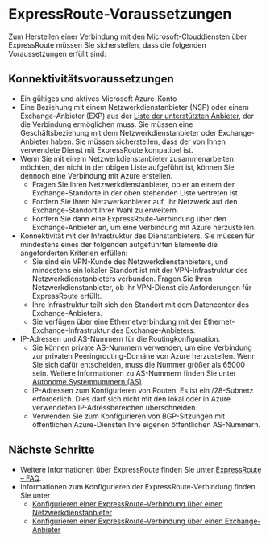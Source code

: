 <properties 
	pageTitle="Voraussetzungen für den Wechsel zu ExpressRoute"
	description="Diese Seite enthält eine Liste der Anforderungen, die erfüllt sein müssen, bevor Sie eine ExpressRoute-Verbindung anfordern können."
	documentationCenter="na"
	services="expressroute"
	authors="cherylmc"
	manager="adinah"
	editor="tysonn"/> 

<tags 
	ms.service="expressroute"
	ms.devlang="na"
	ms.topic="article" 
	ms.tgt_pltfrm="na"
	ms.workload="infrastructure-services" 
	ms.date="05/06/2015"
	ms.author="cherylmc"/>


# ExpressRoute-Voraussetzungen  

Zum Herstellen einer Verbindung mit den Microsoft-Clouddiensten über ExpressRoute müssen Sie sicherstellen, dass die folgenden Voraussetzungen erfüllt sind:

## Konnektivitätsvoraussetzungen

- Ein gültiges und aktives Microsoft Azure-Konto
- Eine Beziehung mit einem Netzwerkdienstanbieter \(NSP\) oder einem Exchange-Anbieter \(EXP\) aus der [Liste der unterstützten Anbieter](expressroute-locations.md), der die Verbindung ermöglichen muss. Sie müssen eine Geschäftsbeziehung mit dem Netzwerkdienstanbieter oder Exchange-Anbieter haben. Sie müssen sicherstellen, dass der von Ihnen verwendete Dienst mit ExpressRoute kompatibel ist. 
- Wenn Sie mit einem Netzwerkdienstanbieter zusammenarbeiten möchten, der nicht in der obigen Liste aufgeführt ist, können Sie dennoch eine Verbindung mit Azure erstellen. 
	- Fragen Sie Ihren Netzwerkdienstanbieter, ob er an einem der Exchange-Standorte in der oben stehenden Liste vertreten ist.
	- Fordern Sie Ihren Netzwerkanbieter auf, Ihr Netzwerk auf den Exchange-Standort Ihrer Wahl zu erweitern.
	- Fordern Sie dann eine ExpressRoute-Verbindung über den Exchange-Anbieter an, um eine Verbindung mit Azure herzustellen.
- Konnektivität mit der Infrastruktur des Dienstanbieters. Sie müssen für mindestens eines der folgenden aufgeführten Elemente die angeforderten Kriterien erfüllen:
	- Sie sind ein VPN-Kunde des Netzwerkdienstanbieters, und mindestens ein lokaler Standort ist mit der VPN-Infrastruktur des Netzwerkdienstanbieters verbunden. Fragen Sie Ihren Netzwerkdienstanbieter, ob Ihr VPN-Dienst die Anforderungen für ExpressRoute erfüllt.
	- Ihre Infrastruktur teilt sich den Standort mit dem Datencenter des Exchange-Anbieters.
	- Sie verfügen über eine Ethernetverbindung mit der Ethernet-Exchange-Infrastruktur des Exchange-Anbieters.	
- IP-Adressen und AS-Nummern für die Routingkonfiguration. 
	- Sie können private AS-Nummern verwenden, um eine Verbindung zur privaten Peeringrouting-Domäne von Azure herzustellen. Wenn Sie sich dafür entscheiden, muss die Nummer größer als 65000 sein. Weitere Informationen zu AS-Nummern finden Sie unter [Autonome Systemnummern \(AS\)](http://www.iana.org/assignments/as-numbers/as-numbers.xhtml).
	- IP-Adressen zum Konfigurieren von Routen. Es ist ein /28-Subnetz erforderlich. Dies darf sich nicht mit den lokal oder in Azure verwendeten IP-Adressbereichen überschneiden.
	- Verwenden Sie zum Konfigurieren von BGP-Sitzungen mit öffentlichen Azure-Diensten Ihre eigenen öffentlichen AS-Nummern.

## Nächste Schritte

- Weitere Informationen über ExpressRoute finden Sie unter [ExpressRoute – FAQ](expressroute-faqs.md).
- Informationen zum Konfigurieren der ExpressRoute-Verbindung finden Sie unter 
	- [Konfigurieren einer ExpressRoute-Verbindung über einen Netzwerkdienstanbieter](expressroute-configuring-nsps.md)
	- [Konfigurieren einer ExpressRoute-Verbindung über einen Exchange-Anbieter](expressroute-configuring-exps.md)
<!--HONumber=54-->